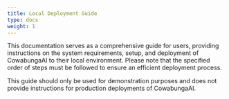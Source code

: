 ```yaml
---
title: Local Deployment Guide
type: docs
weight: 1
---
```


This documentation serves as a comprehensive guide for users, providing instructions on the system requirements, setup, and deployment of CowabungaAI to their local environment. Please note that the specified order of steps must be followed to ensure an efficient deployment process.

This guide should only be used for demonstration purposes and does not provide instructions for production deployments of CowabungaAI.
